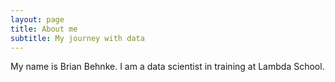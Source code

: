 ```yaml
---
layout: page
title: About me
subtitle: My journey with data
---
```


My name is Brian Behnke. I am a data scientist in training at Lambda School.


